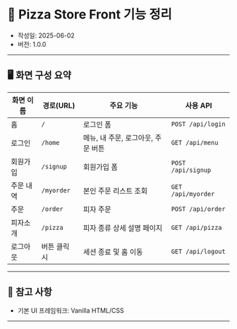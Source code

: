 # 🍕 Pizza Store Front 기능 정리

- 작성일: 2025-06-02  
- 버전: 1.0.0  

---

## 🖥️ 화면 구성 요약

| 화면 이름   | 경로(URL)   | 주요 기능                       | 사용 API             |
|------------|--------------|------------------------------|---------------------|
| 홈         | `/`         | 로그인 폼                      |  `POST /api/login`       |
| 로그인     | `/home`     | 메뉴, 내 주문, 로그아웃, 주문 버튼 |  `GET /api/menu`         |
| 회원가입   | `/signup`    | 회원가입 폼                     | `POST /api/signup`       |
| 주문 내역  | `/myorder`   | 본인 주문 리스트 조회            | `GET /api/myorder`       |
| 주문      | `/order`     | 피자 주문                       | `POST /api/order`        |
| 피자소개   | `/pizza`     | 피자 종류 상세 설명 페이지        | `GET /api/pizza`         |
| 로그아웃   | 버튼 클릭 시 | 세션 종료 및 홈 이동               | `GET /api/logout`        |

---

## 🧩 참고 사항

- 기본 UI 프레임워크: Vanilla HTML/CSS 

---

